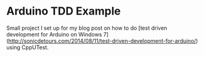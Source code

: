 Arduino TDD Example
===================

Small project I set up for my blog post on how to do [test driven development for Arduino on Windows 7] (http://sonicdetours.com/2014/08/11/test-driven-development-for-arduino/) using CppUTest.
